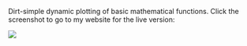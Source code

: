 Dirt-simple dynamic plotting of basic mathematical functions. Click the screenshot to 
go to my website for the live version:

<a href="http://folk.ntnu.no/edvardkk/grafvis/">
<img src="http://i.imgur.com/6cuQMxN.png" />
</a>
